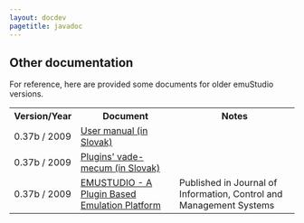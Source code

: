 ```yaml
---
layout: docdev
pagetitle: javadoc
---
```


## Other documentation

For reference, here are provided some documents for older emuStudio versions.

<div class="table-responsive">
<table class="table borderless">
  <tr>
    <th>Version/Year</th>
    <th>Document</th>
    <th>Notes</th>
  </tr>
  <tr>
    <td>0.37b / 2009</td>
    <td>
      <a href="https://sourceforge.net/projects/emustudio/files/other/manual-0.37b-draft.pdf/download"
         class="button btn-link btn-lg"
         role="button"
         target="_blank">User manual (in Slovak)</a>
    </td>
    <td></td>
  </tr>
  <tr>
    <td>0.37b / 2009</td>
    <td>
      <a href="https://sourceforge.net/projects/emustudio/files/other/plugins-vademecum-old.pdf/download"
         class="button btn-link btn-lg"
         role="button"
         target="_blank">Plugins' vade-mecum (in Slovak)</a>
    </td>
    <td></td>
  </tr>
  <tr>
    <td>0.37b / 2009</td>
    <td>
      <a href="https://sourceforge.net/projects/emustudio/files/other/2009-jicms.pdf/download"
         class="button btn-link btn-lg"
         role="button"
         target="_blank">EMUSTUDIO - A Plugin Based Emulation Platform</a>
    </td>
    <td>
      Published in Journal of Information, Control and Management Systems
    </td>
  </tr>
</table>
</div>
